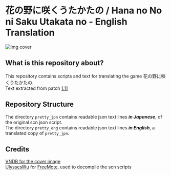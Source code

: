 # 花の野に咲くうたかたの / Hana no No ni Saku Utakata no - English Translation

![Img cover](https://s2.vndb.org/cv/21/27121.jpg)

What is this repository about?
-------------
This repository contains scripts and text for translating the game 花の野に咲くうたかたの.<br/>
Text extracted from patch [1.11](http://www.applique-soft.com/sapo/hananono_patch_v1_11.zip)

Repository Structure
-------------
The directory `pretty_jpn` contains readable json text lines ***in Japanese***, of the original scn json script.<br/>
The directory `pretty_eng` contains readable json text lines ***in English***, a translated copy of `pretty_jpn`.

Credits
-------------
[VNDB for the cover image](https://vndb.org/v16193/) <br/>
[UlyssesWu](https://github.com/UlyssesWu) for [FreeMote](https://github.com/UlyssesWu/FreeMote), used to decompile the scn scripts
